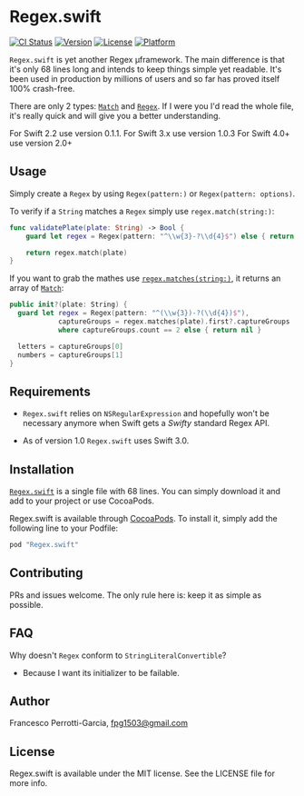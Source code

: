 # Regex.swift

[![CI Status](http://img.shields.io/travis/fpg1503/Regex.swift.svg?style=flat)](https://travis-ci.org/fpg1503/Regex.swift)
[![Version](https://img.shields.io/cocoapods/v/Regex.swift.svg?style=flat)](http://cocoapods.org/pods/Regex.swift)
[![License](https://img.shields.io/cocoapods/l/Regex.swift.svg?style=flat)](http://cocoapods.org/pods/Regex.swift)
[![Platform](https://img.shields.io/cocoapods/p/Regex.swift.svg?style=flat)](http://cocoapods.org/pods/Regex.swift)

`Regex.swift` is yet another Regex μframework. The main difference is that it's only 68 lines long and intends to keep things simple yet readable. It's been used in production by millions of users and so far has proved itself 100% crash-free.

There are only 2 types: [`Match`](https://github.com/fpg1503/Regex.swift/blob/master/Source/Regex.swift#L28) and [`Regex`](https://github.com/fpg1503/Regex.swift/blob/master/Source/Regex.swift#L40). If I were you I'd read the whole file, it's really quick and will give you a better understanding.

For Swift 2.2 use version 0.1.1.
For Swift 3.x use version 1.0.3
For Swift 4.0+ use version 2.0+

## Usage

Simply create a `Regex` by using `Regex(pattern:)` or `Regex(pattern: options)`.

To verify if a `String` matches a `Regex` simply use `regex.match(string:)`:
```swift
func validatePlate(plate: String) -> Bool {
    guard let regex = Regex(pattern: "^\\w{3}-?\\d{4}$") else { return false }

    return regex.match(plate)
}
```

If you want to grab the mathes use [`regex.matches(string:)`](https://github.com/fpg1503/Regex.swift/blob/master/Regex.swift/Classes/Regex.swift#L62), it returns an array of [`Match`](https://github.com/fpg1503/Regex.swift/blob/master/Regex.swift/Classes/Regex.swift#L28):

```swift
public init?(plate: String) {
  guard let regex = Regex(pattern: "^(\\w{3})-?(\\d{4})$"),
            captureGroups = regex.matches(plate).first?.captureGroups
            where captureGroups.count == 2 else { return nil }

  letters = captureGroups[0]
  numbers = captureGroups[1]
}
```

## Requirements
- `Regex.swift` relies on `NSRegularExpression` and hopefully won't be necessary anymore when Swift gets a *Swifty* standard Regex API.

- As of version 1.0 `Regex.swift` uses Swift 3.0.


## Installation

[`Regex.swift`](https://github.com/fpg1503/Regex.swift/blob/master/Regex.swift/Classes/Regex.swift) is a single file with 68 lines. You can simply download it and add to your project or use CocoaPods.

Regex.swift is available through [CocoaPods](http://cocoapods.org). To install
it, simply add the following line to your Podfile:

```ruby
pod "Regex.swift"
```

## Contributing
PRs and issues welcome. The only rule here is: keep it as simple as possible.

## FAQ
Why doesn't `Regex` conform to `StringLiteralConvertible`?
- Because I want its initializer to be failable.

## Author

Francesco Perrotti-Garcia, fpg1503@gmail.com

## License

Regex.swift is available under the MIT license. See the LICENSE file for more info.
